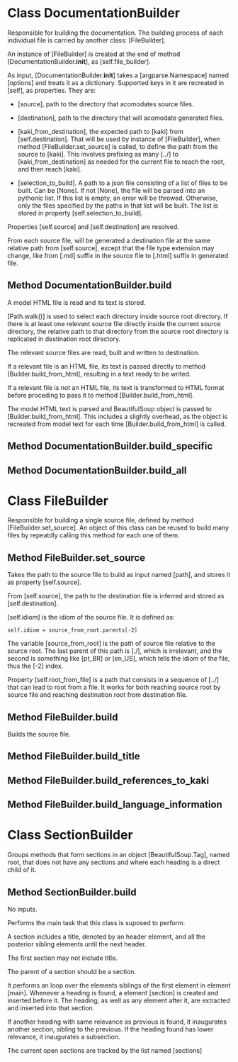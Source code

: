 <title> Insides </title>

# Class DocumentationBuilder

Responsible for building the documentation. The building process of each individual file is carried by another class: [FileBuilder].

An instance of [FileBuilder] is created at the end of method [DocumentationBuilder.__init__], as [self.file_builder].

As input, [DocumentationBuilder.__init__] takes a [argparse.Namespace] named [options] and treats it as a dictionary. Supported keys in it are recreated in [self], as properties. They are:

 - [source], path to the directory that acomodates source files.

 - [destination], path to the directory that will acomodate generated files.

 - [kaki_from_destination], the expected path to [kaki] from [self.destination]. That will be used by instance of [FileBuilder], when method [FileBuilder.set_source] is called, to define the path from the source to [kaki]. This involves prefixing as many [../] to [kaki_from_destination] as needed for the current file to reach the root, and then reach [kaki].

 - [selection_to_build]. A path to a json file consisting of a list of files to be built. Can be [None]. If not [None], the file will be parsed into an pythonic list. If this list is empty, an error will be throwed. Otherwise, only the files specified by the paths in that list will be built. The list is stored in property [self.selection_to_build].

Properties [self.source] and [self.destination] are resolved.

From each source file, will be generated a destination file at the same relative path from [self.source], except that the file type extension may change, like from [.md] suffix in the source file to [.html] suffix in generated file.

## Method DocumentationBuilder.build

A model HTML file is read and its text is stored.

[Path.walk()] is used to select each directory inside source root directory. If there is at least one relevant source file directly inside the current source directory, the relative path to that directory from the source root directory is replicated in destination root directory.

The relevant source files are read, built and written to destination.

If a relevant file is an HTML file, its text is passed directly to method [Builder.build_from_html], resulting in a text ready to be writed.

If a relevant file is not an HTML file, its text is transformed to HTML format before proceding to pass it to method [Builder.build_from_html].

The model HTML text is parsed and BeautifulSoup object is passed to [Builder.build_from_html]. This includes a slightly overhead, as the object is recreated from model text for each time [Builder.build_from_html] is called.

## Method DocumentationBuilder.build_specific

## Method DocumentationBuilder.build_all

# Class FileBuilder

Responsible for building a single source file, defined by method [FileBuilder.set_source]. An object of this class can be reused to build many files by repeatdly calling this method for each one of them.

## Method FileBuilder.set_source

Takes the path to the source file to build as input named [path], and stores it as property [self.source].

From [self.source], the path to the destination file is inferred and stored as [self.destination].

[self.idiom] is the idiom of the source file. It is defined as:

```
self.idiom = source_from_root.parents[-2]
```

The variable [source_from_root] is the path of source file relative to the source root. The last parent of this path is [./], which is irrelevant, and the second is something like [pt_BR] or [en_US], which tells the idiom of the file, thus the [-2] index.

Property [self.root_from_file] is a path that consists in a sequence of [../] that can lead to root from a file. It works for both reaching source root by source file and reaching destination root from destination file.

## Method FileBuilder.build

Builds the source file.

## Method FileBuilder.build_title

## Method FileBuilder.build_references_to_kaki

## Method FileBuilder.build_language_information

# Class SectionBuilder

Groups methods that form sections in an object [BeautifulSoup.Tag], named root, that does not have any sections and where each heading is a direct child of it.

## Method SectionBuilder.build

No inputs.

Performs the main task that this class is suposed to perform.

A section includes a title, denoted by an header element, and all the posterior sibling elements until the next header.

The first section may not include title.

The parent of a section should be a section.

It performs an loop over the elements siblings of the first element in element [main]. Whenever a heading is found, a element [section] is created and inserted before it. The heading, as well as any element after it, are extracted and inserted into that section.

If another heading with same relevance as previous is found, it inaugurates another section, sibling to the previous. If the heading found has lower relevance, it inaugurates a subsection.

The current open sections are tracked by the list named [sections]

